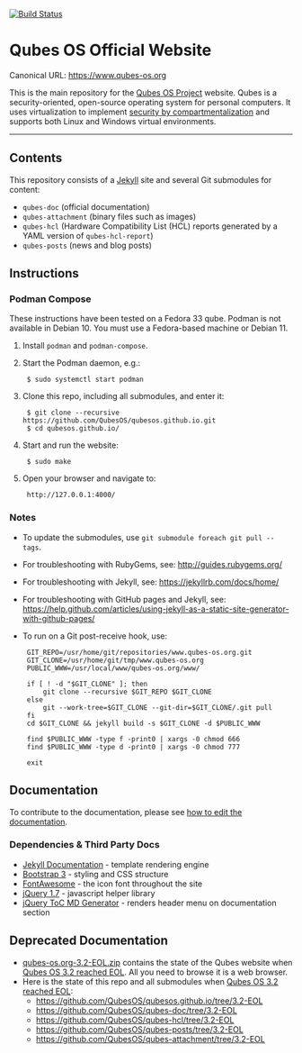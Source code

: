 [![Build Status](https://travis-ci.org/QubesOS/qubesos.github.io.svg?branch=master)](https://travis-ci.org/QubesOS/qubesos.github.io)

# Qubes OS Official Website

Canonical URL: https://www.qubes-os.org

This is the main repository for the [Qubes OS
Project](https://github.com/QubesOS) website. Qubes is a security-oriented,
open-source operating system for personal computers. It uses virtualization to
implement [security by compartmentalization](https://www.qubes-os.org/intro/)
and supports both Linux and Windows virtual environments.

--------------------------------------------------------------------------------

## Contents

This repository consists of a [Jekyll](https://jekyllrb.com/) site and several
Git submodules for content:

 - `qubes-doc` (official documentation)
 - `qubes-attachment` (binary files such as images)
 - `qubes-hcl` (Hardware Compatibility List (HCL) reports generated by a YAML
   version of `qubes-hcl-report`)
 - `qubes-posts` (news and blog posts)

## Instructions

### Podman Compose

These instructions have been tested on a Fedora 33 qube. Podman is not
available in Debian 10. You must use a Fedora-based machine or Debian 11.

1. Install `podman` and `podman-compose`.

2. Start the Podman daemon, e.g.:

        $ sudo systemctl start podman

3. Clone this repo, including all submodules, and enter it:

        $ git clone --recursive https://github.com/QubesOS/qubesos.github.io.git
        $ cd qubesos.github.io/

4. Start and run the website:

        $ sudo make

5. Open your browser and navigate to:

        http://127.0.0.1:4000/

### Notes

 - To update the submodules, use `git submodule foreach git pull --tags`.
 - For troubleshooting with RubyGems, see: <http://guides.rubygems.org/>
 - For troubleshooting with Jekyll, see: <https://jekyllrb.com/docs/home/>
 - For troubleshooting with GitHub pages and Jekyll, see:
   <https://help.github.com/articles/using-jekyll-as-a-static-site-generator-with-github-pages/>
 - To run on a Git post-receive hook, use:

        GIT_REPO=/usr/home/git/repositories/www.qubes-os.org.git
        GIT_CLONE=/usr/home/git/tmp/www.qubes-os.org
        PUBLIC_WWW=/usr/local/www/qubes-os.org/www/

        if [ ! -d "$GIT_CLONE" ]; then
            git clone --recursive $GIT_REPO $GIT_CLONE
        else
            git --work-tree=$GIT_CLONE --git-dir=$GIT_CLONE/.git pull
        fi
        cd $GIT_CLONE && jekyll build -s $GIT_CLONE -d $PUBLIC_WWW

        find $PUBLIC_WWW -type f -print0 | xargs -0 chmod 666
        find $PUBLIC_WWW -type d -print0 | xargs -0 chmod 777

        exit

## Documentation

To contribute to the documentation, please see [how to edit the
documentation](https://www.qubes-os.org/doc/how-to-edit-the-documentation).

### Dependencies & Third Party Docs

 - [Jekyll Documentation](http://jekyllrb.com/docs/) - template rendering
   engine
 - [Bootstrap 3](http://getbootstrap.com) - styling and CSS structure
 - [FontAwesome](http://fontawesome.io) - the icon font throughout the site
 - [jQuery 1.7](http://api.jquery.com) - javascript helper library
 - [jQuery ToC MD Generator](https://github.com/dafi/tocmd-generator) - renders
   header menu on documentation section

## Deprecated Documentation

 - [qubes-os.org-3.2-EOL.zip](https://github.com/QubesOS/qubesos.github.io/releases/download/3.2-EOL/qubes-os.org-3.2-EOL.zip)
   contains the state of the Qubes website when [Qubes OS 3.2 reached
   EOL](https://www.qubes-os.org/news/2019/03/28/qubes-3-2-has-reached-eol/).
   All you need to browse it is a web browser.
 - Here is the state of this repo and all submodules when [Qubes OS 3.2 reached
   EOL](https://www.qubes-os.org/news/2019/03/28/qubes-3-2-has-reached-eol/):
   - https://github.com/QubesOS/qubesos.github.io/tree/3.2-EOL
   - https://github.com/QubesOS/qubes-doc/tree/3.2-EOL
   - https://github.com/QubesOS/qubes-hcl/tree/3.2-EOL
   - https://github.com/QubesOS/qubes-posts/tree/3.2-EOL
   - https://github.com/QubesOS/qubes-attachment/tree/3.2-EOL

